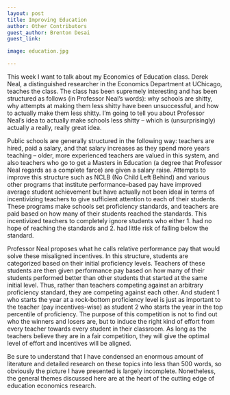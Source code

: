 ```yaml
---
layout: post
title: Improving Education
author: Other Contributors
guest_author: Brenton Desai
guest_link:

image: education.jpg

---
```


This week I want to talk about my Economics of Education class. Derek Neal, a distinguished researcher in the Economics Department at UChicago, teaches the class. The class has been supremely interesting and has been structured as follows (in Professor Neal’s words): why schools are shitty, why attempts at making them less shitty have been unsuccessful, and how to actually make them less shitty. I’m going to tell you about Professor Neal’s idea to actually make schools less shitty – which is (unsurprisingly) actually a really, really great idea.

Public schools are generally structured in the following way: teachers are hired, paid a salary, and that salary increases as they spend more years teaching – older, more experienced teachers are valued in this system, and also teachers who go to get a Masters in Education (a degree that Professor Neal regards as a complete farce) are given a salary raise. Attempts to improve this structure such as NCLB (No Child Left Behind) and various other programs that institute performance–based pay have improved average student achievement but have actually not been ideal in terms of incentivizing teachers to give sufficient attention to each of their students. These programs make schools set proficiency standards, and teachers are paid based on how many of their students reached the standards. This incentivized teachers to completely ignore students who either 1. had no hope of reaching the standards and 2. had little risk of falling below the standard.

Professor Neal proposes what he calls relative performance pay that would solve these misaligned incentives. In this structure, students are categorized based on their initial proficiency levels. Teachers of these students are then given performance pay based on how many of their students performed better than other students that started at the same initial level. Thus, rather than teachers competing against an arbitrary proficiency standard, they are competing against each other. And student 1 who starts the year at a rock-bottom proficiency level is just as important to the teacher (pay incentives-wise) as student 2 who starts the year in the top percentile of proficiency. The purpose of this competition is not to find out who the winners and losers are, but to induce the right kind of effort from every teacher towards every student in their classroom. As long as the teachers believe they are in a fair competition, they will give the optimal level of effort and incentives will be aligned.

Be sure to understand that I have condensed an enormous amount of literature and detailed research on these topics into less than 500 words, so obviously the picture I have presented is largely incomplete. Nonetheless, the general themes discussed here are at the heart of the cutting edge of education economics research.

